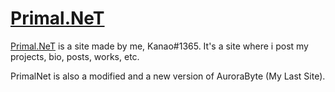 # [Primal.NeT](https://primalnet.github.io/)

[Primal.NeT](https://primalnet.github.io/) is a site made by me, Kanao#1365. It's a site where i post my projects, bio, posts, works, etc.

PrimalNet is also a modified and a new version of AuroraByte (My Last Site).
